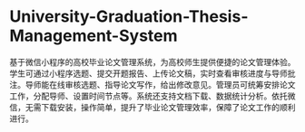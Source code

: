 # University-Graduation-Thesis-Management-System
基于微信小程序的高校毕业论文管理系统，为高校师生提供便捷的论文管理体验。学生可通过小程序选题、提交开题报告、上传论文稿，实时查看审核进度与导师批注。导师能在线审核选题、指导论文写作，给出修改意见。管理员可统筹安排论文工作，分配导师、设置时间节点等。系统还支持文档下载、数据统计分析。依托微信，无需下载安装，操作简单，提升了毕业论文管理效率，保障了论文工作的顺利进行。 
